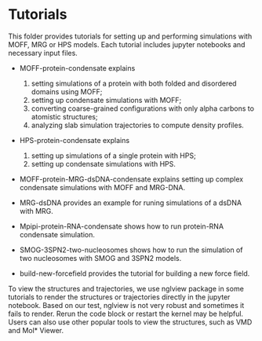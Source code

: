 # Tutorials

This folder provides tutorials for setting up and performing simulations with MOFF, MRG or HPS models. Each tutorial includes jupyter notebooks and necessary input files. 

- MOFF-protein-condensate explains 
    1. setting simulations of a protein with both folded and disordered domains using MOFF; 
    2. setting up condensate simulations with MOFF; 
    3. converting coarse-grained configurations with only alpha carbons to atomistic structures;
    4. analyzing slab simulation trajectories to compute density profiles. 

- HPS-protein-condensate explains
    1. setting up simulations of a single protein with HPS;
    2. setting up condensate simulations with HPS. 

- MOFF-protein-MRG-dsDNA-condensate explains setting up complex condensate simulations with MOFF and MRG-DNA.

- MRG-dsDNA provides an example for runing simulations of a dsDNA with MRG. 

- Mpipi-protein-RNA-condensate shows how to run protein-RNA condensate simulation. 

- SMOG-3SPN2-two-nucleosomes shows how to run the simulation of two nucleosomes with SMOG and 3SPN2 models. 

- build-new-forcefield provides the tutorial for building a new force field. 

To view the structures and trajectories, we use nglview package in some tutorials to render the structures or trajectories directly in the jupyter notebook. Based on our test, nglview is not very robust and sometimes it fails to render. Rerun the code block or restart the kernel may be helpful. Users can also use other popular tools to view the structures, such as VMD and Mol* Viewer. 

